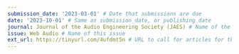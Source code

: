 ```yaml
---
submission_date: '2023-03-01' # Date that submissions are due
date: '2023-10-01' # Same as submission_date, or publishing date
journal: Journal of the Audio Engineering Society (JAES) # Name of the journal
issue: Web Audio # Name of this issue
ext_url: https://tinyurl.com/4ufdmt5n # URL to call for articles for this issue
---
```

